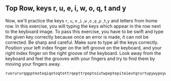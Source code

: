 

## Top Row, keys r, u, e, i, w, o, q, t and y

Now, we'll practice the keys `r`, `u`, `e` ,`i` ,`w` ,`o` ,`q` ,`p` ,`t`,`y` and letters from home row.
In this exercise, you will typing the keys which appear in the row next to the keyboard image. 
To pass this exercise, you have to be swift and type the given key correctly because once an error is made, it can not be corrected.
Be sharp and careful. Make sure to type all the keys correctly.
Position your left index finger on the left groove on the keyboard, and your right index finger on the right groove of the keyboard. 
Look away from the keyboard and feel the grooves with your fingers and try to find them by moving your fingers away.

```practicetyping
ruorururqqppteotoqiqotoqtottrqepttrpeptoiutwpeptepiteieutqrurtupywypoywoywyoyqwoippeueyepieyipurpuyriqwqwqyyewwyypwtpupetrqietupryypieytitrueufjdgggjdsakda;''a;slsghghgdfj'';;aaadkggghhhhjkllsla;'aaaskgks;'kfjfjjlsddjdkff
```
